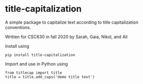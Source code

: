 # title-capitalization

A simple package to capitalize text according to title capitalization conventions.

Written for CSC630 in fall 2020 by Sarah, Gaia, Nikol, and Ali

Install using 

```pip install title-capitalization``` 

Import and use in Python using 

```
from titlecap import title
title = title.add_caps('demo title text')
```